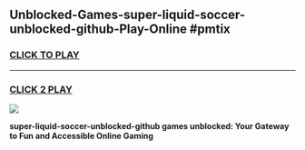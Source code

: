 
## Unblocked-Games-super-liquid-soccer-unblocked-github-Play-Online #pmtix
<h3>
<a href="https://news.freeplayer.one?title=super-liquid-soccer-unblocked-github&ref=3">CLICK TO PLAY</a></h3>
<hr>

<h3>
<a href="https://news.freeplayer.one?title=super-liquid-soccer-unblocked-github&ref=3">CLICK 2 PLAY</a>
  
</h3>

<a href="https://news.freeplayer.one?title=super-liquid-soccer-unblocked-github&ref=3"><img src="https://clearcache.store/games.png"></a>


**super-liquid-soccer-unblocked-github games unblocked: Your Gateway to Fun and Accessible Online Gaming**
